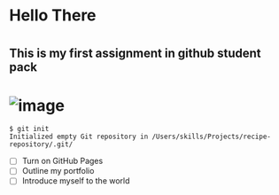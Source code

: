 # <h1>Hello There 
# <h2>This is my first assignment in github student pack

# <img src="https://octodex.github.com/images/yaktocat.png" alt="image"/>

```
$ git init
Initialized empty Git repository in /Users/skills/Projects/recipe-repository/.git/
```
- [ ] Turn on GitHub Pages
- [ ] Outline my portfolio
- [ ] Introduce myself to the world
